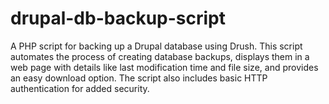 # drupal-db-backup-script
A PHP script for backing up a Drupal database using Drush. This script automates the process of creating database backups, displays them in a web page with details like last modification time and file size, and provides an easy download option. The script also includes basic HTTP authentication for added security.
